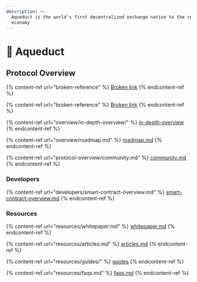 ```yaml
---
description: >-
  Aqueduct is the world's first decentralized exchange native to the real-time
  economy
---
```


# 🌊 Aqueduct

## Protocol Overview

{% content-ref url="broken-reference" %}
[Broken link](broken-reference)
{% endcontent-ref %}

{% content-ref url="broken-reference" %}
[Broken link](broken-reference)
{% endcontent-ref %}

{% content-ref url="overview/in-depth-overview/" %}
[in-depth-overview](overview/in-depth-overview/)
{% endcontent-ref %}

{% content-ref url="overview/roadmap.md" %}
[roadmap.md](overview/roadmap.md)
{% endcontent-ref %}

{% content-ref url="protocol-overview/community.md" %}
[community.md](protocol-overview/community.md)
{% endcontent-ref %}



### Developers

{% content-ref url="developers/smart-contract-overview.md" %}
[smart-contract-overview.md](developers/smart-contract-overview.md)
{% endcontent-ref %}



### Resources

{% content-ref url="resources/whitepaper.md" %}
[whitepaper.md](resources/whitepaper.md)
{% endcontent-ref %}

{% content-ref url="resources/articles.md" %}
[articles.md](resources/articles.md)
{% endcontent-ref %}

{% content-ref url="resources/guides/" %}
[guides](resources/guides/)
{% endcontent-ref %}

{% content-ref url="resources/faqs.md" %}
[faqs.md](resources/faqs.md)
{% endcontent-ref %}
